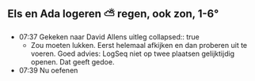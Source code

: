 ## Els en Ada logeren ⛅ regen, ook zon, 1-6°
- 07:37 Gekeken naar David Allens uitleg
  collapsed:: true
	- Zou moeten lukken. Eerst helemaal afkijken en dan proberen uit te voeren.
	  Goed advies: LogSeq niet op twee plaatsen gelijktijdig openen. Dat geeft gedoe.
- 07:39 Nu oefenen
